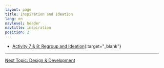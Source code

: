 ```yaml
---
layout: page
title: Inspiration and Ideation
lang: en
navlevel: header
navtitle: inspiration
position: 2
---
```

* [Activity 7 & 8: Regroup and Ideation](https://docs.google.com/document/d/1nFWM3ynxGd6DCwl-uXXSvWYHYewaPFCRFPLGUsfzWwY/edit?usp=sharing){:target="_blank"}

***
[Next Topic: Design & Development](./design)
